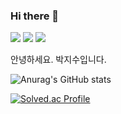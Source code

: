 ### Hi there 👋
<p>
  <a href="https://wemadeit8645.tistory.com/" target="_blank"><img src="https://img.shields.io/badge/BLog-64BC4B?style=flat-square&logo=Bitdefender&logoColor=white"/></a>
  <a href="https://jisupark.notion.site/69ddedebadb04cf7a396d86cc14d8c73" target="_blank"><img src="https://img.shields.io/badge/Notion-000000?style=flat-square&logo=Notion&logoColor=white"/></a>
  <img src="https://img.shields.io/badge/qkrwltn5532@gmail.com-4285F4?style=flat-square&logo=Google&logoColor=white"/></a>
</p>

안녕하세요. 박지수입니다.


![Anurag's GitHub stats](https://github-readme-stats.vercel.app/api?username=lapaho8645&show_icons=true&theme=dark)

[![Solved.ac Profile](http://mazassumnida.wtf/api/v2/generate_badge?boj=lapaho8645)](https://solved.ac/lapaho8645/)
<!--
**lapaho8645/lapaho8645** is a ✨ _special_ ✨ repository because its `README.md` (this file) appears on your GitHub profile.

Here are some ideas to get you started:

- 🔭 I’m currently working on ...
- 🌱 I’m currently learning ...
- 👯 I’m looking to collaborate on ...
- 🤔 I’m looking for help with ...
- 💬 Ask me about ...
- 📫 How to reach me: ...
- 😄 Pronouns: ...
- ⚡ Fun fact: ...
-->

